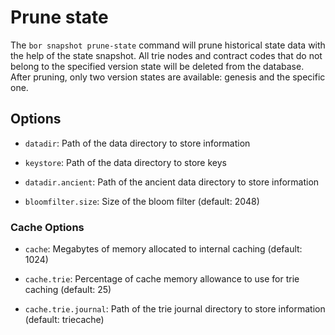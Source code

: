 # Prune state

The ```bor snapshot prune-state``` command will prune historical state data with the help of the state snapshot. All trie nodes and contract codes that do not belong to the specified	version state will be deleted from the database. After pruning, only two version states are available: genesis and the specific one.

## Options

- ```datadir```: Path of the data directory to store information

- ```keystore```: Path of the data directory to store keys

- ```datadir.ancient```: Path of the ancient data directory to store information

- ```bloomfilter.size```: Size of the bloom filter (default: 2048)

### Cache Options

- ```cache```: Megabytes of memory allocated to internal caching (default: 1024)

- ```cache.trie```: Percentage of cache memory allowance to use for trie caching (default: 25)

- ```cache.trie.journal```: Path of the trie journal directory to store information (default: triecache)